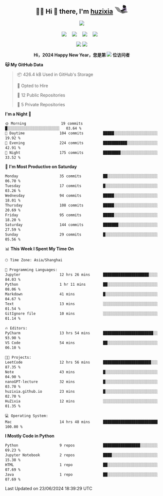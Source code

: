 <div align="center">

## :woman_technologist: Hi 👋 there, I'm [huzixia](https://huzixia.github.io/) <img height="30" src="images/work.gif" />

  <!-- dynamic typing effect 动态打字效果 -->
  <div>
    <a href="https://huzixia.github.io/">
      <img src="https://readme-typing-svg.demolab.com?font=Fira+Code&pause=1000&width=435&lines=console.log(%22Hello%2C%20World%22);胡同学祝您心想事成!&center=true&size=27" />
    </a>
  </div>

  <div>&nbsp;</div>

  <!-- profile logo 个人资料徽标 -->
  <div>
    <a href="https://huzixia.github.io/"><img src="https://img.shields.io/badge/Website-博客-orange" /></a>&emsp;
    <a href="https://www.zhihu.com/people/hu-zi-xia-91"><img src="https://img.shields.io/badge/ZhiHu-知乎-blue" /></a>&emsp;
    <a href="https://twitter.com/zixia80631/"><img src="https://img.shields.io/badge/Twitter-推特-black" /></a>&emsp;
    <a href="https://github.com/HuZixia/Text2Video/assets/38995480/244e64be-3dc4-46bb-8aff-523d8a235a1e"><img src="https://img.shields.io/badge/WeChat-微信-07c160" /></a>&emsp;

  </div>

[//]: # (### Github Stats)

 <p>
   <img src="https://github-readme-stats.vercel.app/api?username=HuZixia&rank_icon=github&theme=react&border_color=61dafb&hide_border=true" />
   <img src="https://github-readme-stats.vercel.app/api/top-langs/?username=HuZixia&hide=c%23,powershell,Mathematica,Ruby,Objective-C,Objective-C%2b%2b,Cuda&title_color=61dafb&text_color=ffffff&icon_color=61dafb&bg_color=20232a&langs_count=8&layout=compact&border_color=61dafb&hide_border=true&size_weight=0.5&count_weight=0.5" />
 </p>

</div>

<div align="center"><b>Hi，2024 Happy New Year，您是第 <img src="https://profile-counter.glitch.me/HuZixia/count.svg"></img> 位访问者</b></div>


[//]: # (*   Github Stats)
[//]: # (![Top Langs]&#40;https://github-readme-stats.vercel.app/api/top-langs/?username=HuZixia\&layout=compact&#41;)
[//]: # (![HuZixia's GitHub stats]&#40;https://github-readme-stats.vercel.app/api?username=HuZixia\&rank_icon=github&theme=tokyonight&#41;)


<!--START_SECTION:waka-->
**🐱 My GitHub Data** 

> 📦 426.4 kB Used in GitHub's Storage 
 > 
> 💼 Opted to Hire
 > 
> 📜 12 Public Repositories 
 > 
> 🔑 5 Private Repositories 
 > 
**I'm a Night 🦉** 

```text
🌞 Morning                19 commits          █░░░░░░░░░░░░░░░░░░░░░░░░   03.64 % 
🌆 Daytime                104 commits         █████░░░░░░░░░░░░░░░░░░░░   19.92 % 
🌃 Evening                224 commits         ███████████░░░░░░░░░░░░░░   42.91 % 
🌙 Night                  175 commits         ████████░░░░░░░░░░░░░░░░░   33.52 % 
```
📅 **I'm Most Productive on Saturday** 

```text
Monday                   35 commits          ██░░░░░░░░░░░░░░░░░░░░░░░   06.70 % 
Tuesday                  17 commits          █░░░░░░░░░░░░░░░░░░░░░░░░   03.26 % 
Wednesday                94 commits          █████░░░░░░░░░░░░░░░░░░░░   18.01 % 
Thursday                 108 commits         █████░░░░░░░░░░░░░░░░░░░░   20.69 % 
Friday                   95 commits          █████░░░░░░░░░░░░░░░░░░░░   18.20 % 
Saturday                 144 commits         ███████░░░░░░░░░░░░░░░░░░   27.59 % 
Sunday                   29 commits          █░░░░░░░░░░░░░░░░░░░░░░░░   05.56 % 
```


📊 **This Week I Spent My Time On** 

```text
🕑︎ Time Zone: Asia/Shanghai

💬 Programming Languages: 
Jupyter                  12 hrs 26 mins      █████████████████████░░░░   84.03 % 
Python                   1 hr 11 mins        ██░░░░░░░░░░░░░░░░░░░░░░░   08.06 % 
Markdown                 41 mins             █░░░░░░░░░░░░░░░░░░░░░░░░   04.67 % 
Text                     13 mins             ░░░░░░░░░░░░░░░░░░░░░░░░░   01.54 % 
GitIgnore file           10 mins             ░░░░░░░░░░░░░░░░░░░░░░░░░   01.14 % 

🔥 Editors: 
PyCharm                  13 hrs 54 mins      ███████████████████████░░   93.90 % 
VS Code                  54 mins             ██░░░░░░░░░░░░░░░░░░░░░░░   06.10 % 

🐱‍💻 Projects: 
LeetCode                 12 hrs 56 mins      ██████████████████████░░░   87.35 % 
Note                     43 mins             █░░░░░░░░░░░░░░░░░░░░░░░░   04.90 % 
nanoGPT-lecture          32 mins             █░░░░░░░░░░░░░░░░░░░░░░░░   03.70 % 
huzixia.github.io        23 mins             █░░░░░░░░░░░░░░░░░░░░░░░░   02.70 % 
HuZixia                  12 mins             ░░░░░░░░░░░░░░░░░░░░░░░░░   01.35 % 

💻 Operating System: 
Mac                      14 hrs 48 mins      █████████████████████████   100.00 % 
```

**I Mostly Code in Python** 

```text
Python                   9 repos             █████████████████░░░░░░░░   69.23 % 
Jupyter Notebook         2 repos             ████░░░░░░░░░░░░░░░░░░░░░   15.38 % 
HTML                     1 repo              ██░░░░░░░░░░░░░░░░░░░░░░░   07.69 % 
Java                     1 repo              ██░░░░░░░░░░░░░░░░░░░░░░░   07.69 % 
```




 Last Updated on 23/06/2024 18:39:29 UTC
<!--END_SECTION:waka-->


<!--
**HuZixia/HuZixia** is a ✨ _special_ ✨ repository because its `README.md` (this file) appears on your GitHub profile.

Here are some ideas to get you started:

- 🔭 I’m currently working on ...
- 🌱 I’m currently learning ...
- 👯 I’m looking to collaborate on ...
- 🤔 I’m looking for help with ...
- 💬 Ask me about ...
- 📫 How to reach me: ...
- 😄 Pronouns: ...
- ⚡ Fun fact: ...
-->
